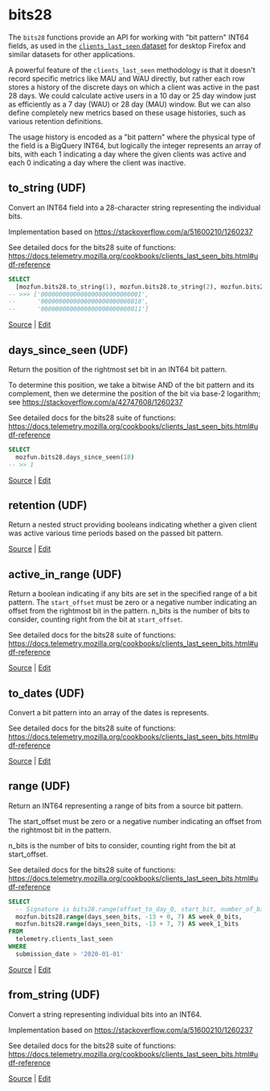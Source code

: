 # bits28

The `bits28` functions provide an API for working with "bit pattern" INT64
fields, as used in the [`clients_last_seen` dataset](https://docs.telemetry.mozilla.org/datasets/bigquery/clients_last_seen/reference.html)
for desktop Firefox and similar datasets for other applications.

A powerful feature of the `clients_last_seen` methodology is that it doesn't
record specific metrics like MAU and WAU directly, but rather each row stores
a history of the discrete days on which a client was active in the past 28 days.
We could calculate active users in a 10 day or 25 day window just as efficiently
as a 7 day (WAU) or 28 day (MAU) window. But we can also define completely new
metrics based on these usage histories, such as various retention definitions.

The usage history is encoded as a "bit pattern" where the physical
type of the field is a BigQuery INT64, but logically the integer
represents an array of bits, with each 1 indicating a day where the given clients
was active and each 0 indicating a day where the client was inactive.


## to_string (UDF)

Convert an INT64 field into a 28-character string representing
the individual bits.

Implementation based on <https://stackoverflow.com/a/51600210/1260237>

See detailed docs for the bits28 suite of functions:
<https://docs.telemetry.mozilla.org/cookbooks/clients_last_seen_bits.html#udf-reference>


```sql
SELECT
  [mozfun.bits28.to_string(1), mozfun.bits28.to_string(2), mozfun.bits28.to_string(3)]
-- >>> ['0000000000000000000000000001',
--      '0000000000000000000000000010',
--      '0000000000000000000000000011']
```
[Source](https://github.com/mozilla/bigquery-etl/blob/master/sql/mozfun/bits28/to_string)  |  [Edit](https://github.com/mozilla/bigquery-etl/edit/master//sql/mozfun/bits28/to_string/metadata.yaml)



## days_since_seen (UDF)

Return the position of the rightmost set bit in an INT64 bit pattern.

To determine this position, we take a bitwise AND of the bit pattern and
its complement, then we determine the position of the bit via base-2
logarithm; see <https://stackoverflow.com/a/42747608/1260237>

See detailed docs for the bits28 suite of functions:
<https://docs.telemetry.mozilla.org/cookbooks/clients_last_seen_bits.html#udf-reference>


```sql
SELECT
  mozfun.bits28.days_since_seen(18)
-- >> 1
```
[Source](https://github.com/mozilla/bigquery-etl/blob/master/sql/mozfun/bits28/days_since_seen)  |  [Edit](https://github.com/mozilla/bigquery-etl/edit/master//sql/mozfun/bits28/days_since_seen/metadata.yaml)



## retention (UDF)

Return a nested struct providing booleans indicating whether a given client was active various time periods based on the passed bit pattern.

[Source](https://github.com/mozilla/bigquery-etl/blob/master/sql/mozfun/bits28/retention)  |  [Edit](https://github.com/mozilla/bigquery-etl/edit/master//sql/mozfun/bits28/retention/metadata.yaml)



## active_in_range (UDF)

Return a boolean indicating if any bits are set in the specified range
of a bit pattern. The `start_offset` must be zero or a negative number
indicating an offset from the rightmost bit in the pattern. n_bits is
the number of bits to consider, counting right from the bit at
`start_offset`.

See detailed docs for the bits28 suite of functions:
<https://docs.telemetry.mozilla.org/cookbooks/clients_last_seen_bits.html#udf-reference>


[Source](https://github.com/mozilla/bigquery-etl/blob/master/sql/mozfun/bits28/active_in_range)  |  [Edit](https://github.com/mozilla/bigquery-etl/edit/master//sql/mozfun/bits28/active_in_range/metadata.yaml)



## to_dates (UDF)

Convert a bit pattern into an array of the dates is represents.

See detailed docs for the bits28 suite of functions:
<https://docs.telemetry.mozilla.org/cookbooks/clients_last_seen_bits.html#udf-reference>


[Source](https://github.com/mozilla/bigquery-etl/blob/master/sql/mozfun/bits28/to_dates)  |  [Edit](https://github.com/mozilla/bigquery-etl/edit/master//sql/mozfun/bits28/to_dates/metadata.yaml)



## range (UDF)

Return an INT64 representing a range of bits from a source bit pattern.

The start_offset must be zero or a negative number indicating an offset from
the rightmost bit in the pattern.

n_bits is the number of bits to consider, counting right from the bit at
start_offset.

See detailed docs for the bits28 suite of functions:
<https://docs.telemetry.mozilla.org/cookbooks/clients_last_seen_bits.html#udf-reference>


```sql
SELECT
  -- Signature is bits28.range(offset_to_day_0, start_bit, number_of_bits)
  mozfun.bits28.range(days_seen_bits, -13 + 0, 7) AS week_0_bits,
  mozfun.bits28.range(days_seen_bits, -13 + 7, 7) AS week_1_bits
FROM
  telemetry.clients_last_seen
WHERE
  submission_date > '2020-01-01'
```
[Source](https://github.com/mozilla/bigquery-etl/blob/master/sql/mozfun/bits28/range)  |  [Edit](https://github.com/mozilla/bigquery-etl/edit/master//sql/mozfun/bits28/range/metadata.yaml)



## from_string (UDF)

Convert a string representing individual bits into an INT64.

Implementation based on <https://stackoverflow.com/a/51600210/1260237>

See detailed docs for the bits28 suite of functions:
<https://docs.telemetry.mozilla.org/cookbooks/clients_last_seen_bits.html#udf-reference>


[Source](https://github.com/mozilla/bigquery-etl/blob/master/sql/mozfun/bits28/from_string)  |  [Edit](https://github.com/mozilla/bigquery-etl/edit/master//sql/mozfun/bits28/from_string/metadata.yaml)

